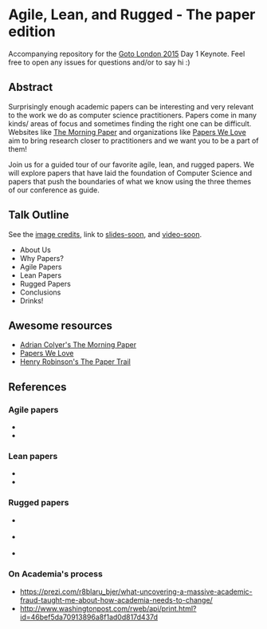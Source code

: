 # Agile, Lean, and Rugged - The paper edition

Accompanying repository for the [Goto London 2015](http://gotocon.com/goto-london-2015/) Day 1 Keynote. Feel free to open any issues for questions and/or to say hi :)

## Abstract
Surprisingly enough academic papers can be interesting and very relevant to the work we do as computer science practitioners. Papers come in many kinds/ areas of focus and sometimes finding the right one can be difficult. Websites like [The Morning Paper](http://blog.acolyer.org/) and organizations like [Papers We Love](http://paperswelove.org/) aim to bring research closer to practitioners and we want you to be a part of them!

Join us for a guided tour of our favorite agile, lean, and rugged papers. We will explore papers that have laid the foundation of Computer Science and papers that push the boundaries of what we know using the three themes of our conference as guide.

## Talk Outline
See the [image credits](credits.md), link to [slides-soon](#), and [video-soon](#).

* About Us
* Why Papers?
* Agile Papers
* Lean Papers
* Rugged Papers
* Conclusions
* Drinks!

## Awesome resources
* [Adrian Colyer's The Morning Paper](http://blog.acolyer.org/)
* [Papers We Love](http://paperswelove.org/)
* [Henry Robinson's The Paper Trail](http://the-paper-trail.org/)


## References

### Agile papers
* []()
* []()

### Lean papers
* []()
* []()

### Rugged papers
* []()
* []()

* []()

### On Academia's process
* https://prezi.com/r8blaru_bjer/what-uncovering-a-massive-academic-fraud-taught-me-about-how-academia-needs-to-change/
* http://www.washingtonpost.com/rweb/api/print.html?id=46bef5da70913896a8f1ad0d817d437d
